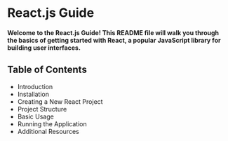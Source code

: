 # **React.js Guide**

#### Welcome to the React.js Guide! This README file will walk you through the basics of getting started with React, a popular JavaScript library for building user interfaces.

## Table of Contents
- Introduction
- Installation
- Creating a New React Project
- Project Structure
- Basic Usage
- Running the Application
- Additional Resources
